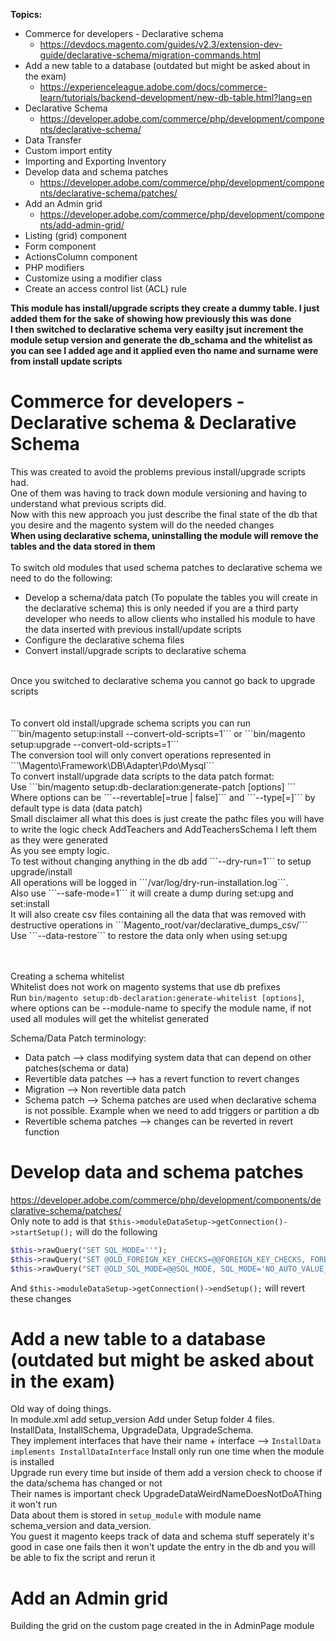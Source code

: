 <b>Topics:</b><br>
- Commerce for developers - Declarative schema
  - https://devdocs.magento.com/guides/v2.3/extension-dev-guide/declarative-schema/migration-commands.html
- Add a new table to a database (outdated but might be asked about in the exam)
  - https://experienceleague.adobe.com/docs/commerce-learn/tutorials/backend-development/new-db-table.html?lang=en
- Declarative Schema
  - https://developer.adobe.com/commerce/php/development/components/declarative-schema/
- Data Transfer
- Custom import entity
- Importing and Exporting Inventory
- Develop data and schema patches
  - https://developer.adobe.com/commerce/php/development/components/declarative-schema/patches/
- Add an Admin grid
  - https://developer.adobe.com/commerce/php/development/components/add-admin-grid/
- Listing (grid) component
- Form component
- ActionsColumn component
- PHP modifiers
- Customize using a modifier class
- Create an access control list (ACL) rule

<b>This module has install/upgrade scripts they create a dummy table. I just added them for the sake of showing how previously this was done</b><br>
<b>I then switched to declarative schema very easilty jsut increment the module setup version and generate the db_schama and the whitelist as you can see I added age and it applied even tho name and surname were from install update scripts </b><br>
# Commerce for developers - Declarative schema & Declarative Schema <br>
This was created to avoid the problems previous install/upgrade scripts had.<br>
One of them was having to track down module versioning and having to understand what previous scripts did.<br>
Now with this new approach you just describe the final state of the db that you desire and the magento system will do the needed changes<br>
<b>When using declarative schema, uninstalling the module will remove the tables and the data stored in them</b><br>
<br>
To switch old modules that used schema patches to declarative schema we need to do the following:
- Develop a schema/data patch (To populate the tables you will create in the declarative schema) this is only needed if you are a third party developer who needs to allow clients who installed his module to have the data inserted with previous install/update scripts
- Configure the declarative schema files
- Convert install/upgrade scripts to declarative schema
<br>
Once you switched to declarative schema you cannot go back to upgrade scripts<br>
<br>
<br>
To convert old install/upgrade schema scripts you can run<br>
```bin/magento setup:install --convert-old-scripts=1``` or ```bin/magento setup:upgrade --convert-old-scripts=1```<br>
The conversion tool will only convert operations represented in ```\Magento\Framework\DB\Adapter\Pdo\Mysql```<br>
To convert  install/upgrade data scripts to the data patch format:<br>
Use ```bin/magento setup:db-declaration:generate-patch [options] <module-name> <patch-name>```<br>
Where options can be ```--revertable[=true | false]``` and ```--type[=<type>]``` by default type is data (data patch)<br>
Small disclaimer all what this does is just create the pathc files you will have to write the logic check AddTeachers and AddTeachersSchema I left them as they were generated<br>
As you see empty logic.
<br>
To test without changing anything in the db add ```--dry-run=1``` to setup upgrade/install<br>
All operations will be logged in ```<Magento_Root>/var/log/dry-run-installation.log```.<br>
Also use ```--safe-mode=1``` it will create a dump during set:upg and set:install<br>
It will also create csv files containing all the data that was removed with destructive operations in ```Magento_root/var/declarative_dumps_csv/```
Use ```--data-restore``` to restore the data only when using set:upg<br>
<br>
<br>

Creating a schema whitelist<br>
Whitelist does not work on magento systems that use db prefixes<br>
Run ```bin/magento setup:db-declaration:generate-whitelist [options]```, where options can be --module-name to specify the module name, if not used all modules will get the whitelist generated<br>

Schema/Data Patch terminology:<br>
- Data patch --> class modifying system data that can depend on other patches(schema or data)
- Revertible data patches --> has a revert function to revert changes 
- Migration --> Non revertible data patch
- Schema patch --> Schema patches are used when declarative schema is not possible. Example when we need to add triggers or partition a db
- Revertible schema patches --> changes can be reverted in revert function

# Develop data and schema patches<br>
https://developer.adobe.com/commerce/php/development/components/declarative-schema/patches/ <br>
Only note to add is that ```$this->moduleDataSetup->getConnection()->startSetup();```
will do the following <br>
```php
$this->rawQuery("SET SQL_MODE=''");
$this->rawQuery("SET @OLD_FOREIGN_KEY_CHECKS=@@FOREIGN_KEY_CHECKS, FOREIGN_KEY_CHECKS=0");
$this->rawQuery("SET @OLD_SQL_MODE=@@SQL_MODE, SQL_MODE='NO_AUTO_VALUE_ON_ZERO'");
```
And  ```$this->moduleDataSetup->getConnection()->endSetup();``` will revert these changes

# Add a new table to a database (outdated but might be asked about in the exam)
Old way of doing things.<br>
In module.xml add setup_version
Add under Setup folder 4 files.<br>
InstallData, InstallSchema, UpgradeData, UpgradeSchema.<br>
They implement interfaces that have their name + interface --> ```InstallData implements InstallDataInterface```
Install only run one time when the module is installed<br>
Upgrade run every time but inside of them add a version check to choose if the data/schema has changed or not<br>
Their names is important check UpgradeDataWeirdNameDoesNotDoAThing it won't run<br>
Data about them is stored in ```setup_module``` with module name schema_version and data_version.<br>
You guest it magento keeps track of data and schema stuff seperately it's good in case one fails then it won't update the entry in the db and you will be able to fix the script and rerun it<br>

# Add an Admin grid <br>
Building the grid on the custom page created in the in AdminPage module
